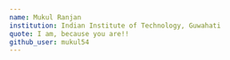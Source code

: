 ```yaml
---
name: Mukul Ranjan 
institution: Indian Institute of Technology, Guwahati
quote: I am, because you are!!
github_user: mukul54
---
```



